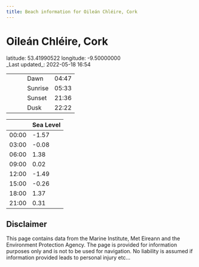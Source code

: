 ```yaml
---
title: Beach information for Oileán Chléire, Cork
---
```

# Oileán Chléire, Cork 

<div class="location-info">latitude: 53.41990522 longitude: -9.50000000</div>
<div class="met-eireann-warnings"></div>
_Last updated_: 2022-05-18 16:54

|   |   |   |   |   |
|---|---|---|---|---|
|   |   |   | Dawn  | 04:47 |
|   |   |   | Sunrise  | 05:33 |
|   |   |   | Sunset  | 21:36 |
|   |   |   | Dusk  | 22:22 |

<div></div>

|   | Sea Level  |
|---|---|
| 00:00 | -1.57 |
| 03:00 | -0.08 |
| 06:00 | 1.38 |
| 09:00 | 0.02 |
| 12:00 | -1.49 |
| 15:00 | -0.26 |
| 18:00 | 1.37 |
| 21:00 | 0.31 |

## Disclaimer

This page contains data from the Marine Institute,
Met Eireann and the Environment Protection Agency. The page is provided for
information purposes only and is not to be used for navigation. No liability
is assumed if information provided leads to personal injury etc...